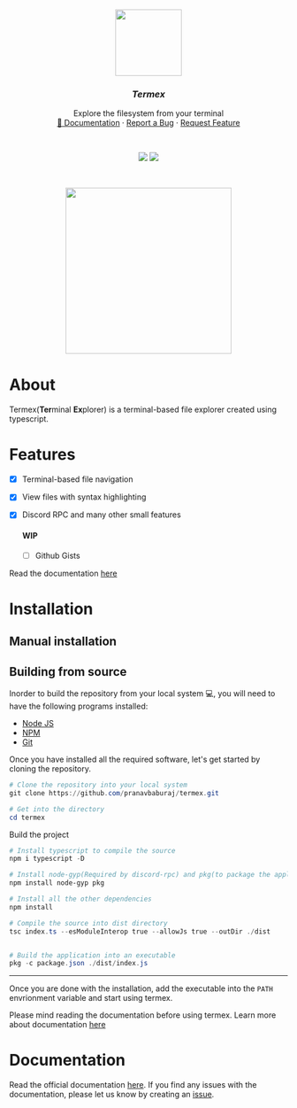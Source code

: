 <br />
<p align="center">
  <img src="https://i.imgur.com/uP8MCw0.gif" height="120">
  <h3 align="center"><i><strong>Termex</strong></i></h3>

  <p align="center">
    Explore the filesystem from your terminal
  <br />
    <a href="https://github.com/pranavbaburaj/termex/blob/main/docs/README.md">📖 Documentation</a>
    ·
    <a href="https://github.com/pranavbaburaj/termex/issues">Report a Bug</a>
    ·
    <a href="https://github.com/pranavbaburaj/termex/pulls">Request Feature</a>
  </p>
  <br>
  <p align="center">
    <img src="https://badges.frapsoft.com/os/v1/open-source.svg?v=103">
    <img src="https://tokei.rs/b1/github/pranavbaburaj/termex">
  </p>
  <br />

</p>

<div align="center">
  <img src="https://user-images.githubusercontent.com/70764593/124089457-89068e80-da71-11eb-9ddb-e51cf84a0369.gif" height="300">
 </div>

# About

Termex(**Ter**minal **Ex**plorer) is a terminal-based file explorer created using typescript.

# Features

- [x] Terminal-based file navigation
- [x] View files with syntax highlighting
- [x] Discord RPC
  and many other small features
  
  #### WIP
  - [ ] Github Gists

Read the documentation [here](https://github.com/pranavbaburaj/termex/tree/main/docs)

# Installation

## Manual installation

<!--
=======
>>>>>>> 2998139b1abfe027ea417869b0687238ea1444b4
- **NPM**

```ps1
$ npm i termex -g
```

<!-- - **Windows**

Windows users can download the zip file from the [releases](https://github.com/pranavbaburaj/termex/releases/latest/). Unzip the downloaded file and you can find the termex executable in the directory. An alternate wa is to build from source. You can learn more about it [here](https://github.com/pranavbaburaj/termex#building-from-source)

- **Other platforms**
  Non-Windows users require to build the application from source. Read more about it [here](https://github.com/pranavbaburaj/termex#building-from-source) -->

## Building from source

Inorder to build the repository from your local system 💻, you will need to have the following programs installed:

- [Node JS](https://nodejs.org/)
- [NPM](https://npmjs.com/)
- [Git](https://git-scm.com/)


Once you have installed all the required software, let's get started by cloning the repository.

```ps1
# Clone the repository into your local system
git clone https://github.com/pranavbaburaj/termex.git

# Get into the directory
cd termex
```

Build the project

```ps1
# Install typescript to compile the source
npm i typescript -D

# Install node-gyp(Required by discord-rpc) and pkg(to package the application)
npm install node-gyp pkg

# Install all the other dependencies
npm install

# Compile the source into dist directory
tsc index.ts --esModuleInterop true --allowJs true --outDir ./dist


# Build the application into an executable
pkg -c package.json ./dist/index.js
```

<hr>

Once you are done with the installation, add the executable into the `PATH` envrionment variable and start using termex.

Please mind reading the documentation before using termex. Learn more about documentation [here](https://github.com/pranavbaburaj/termex#Documentation)

# Documentation

Read the official documentation [here](https://github.com/pranavbaburaj/termex/blob/main/docs/README.md). If you find any issues with the documentation, please let us know by creating an [issue](https://github.com/pranavbaburaj/termex/issues/new).
